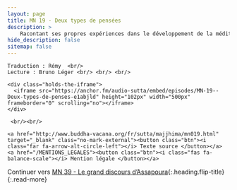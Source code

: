 ```yaml
---
layout: page
title: MN 19 - Deux types de pensées
description: > 
    Racontant ses propres expériences dans le développement de la méditation, le Bouddha explique comment comprendre les pensées nocives et inoffensives, et comment aller au-delà de la pensée complètement. (25&nbsp;min)
hide_description: false
sitemap: false
---
```



<div class="center">

    Traduction : Rémy  <br/>
    Lecture : Bruno Léger <br/> <br/> <br/>

    <div class="holds-the-iframe">
      <iframe src="https://anchor.fm/audio-sutta/embed/episodes/MN-19--Deux-types-de-penses-e1abjld" height="102px" width="500px" frameborder="0" scrolling="no"></iframe>
    </div>
   
     <br/><br/>

    <a href="http://www.buddha-vacana.org/fr/sutta/majjhima/mn019.html" target="_blank" class="no-mark-external"><button class="btn"><i class="far fa-arrow-alt-circle-left"></i> Texte source </button></a>
    <a href="/MENTIONS_LEGALES"><button class="btn"><i class="fas fa-balance-scale"></i> Mention légale </button></a>

</div>

Continuer vers [MN 39 - Le grand discours d’Assapoura](/MN39.md){:.heading.flip-title}
{:.read-more}
